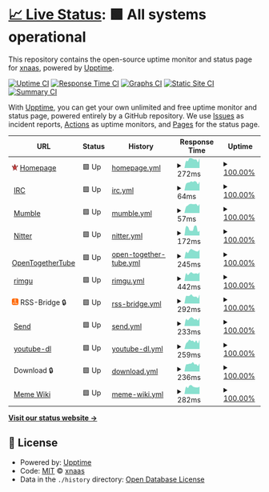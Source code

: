 # [📈 Live Status](https://status.actionsack.com): <!--live status--> **🟩 All systems operational**

This repository contains the open-source uptime monitor and status page for [xnaas](https://xnaas.info/), powered by [Upptime](https://github.com/upptime/upptime).

[![Uptime CI](https://github.com/xnaas/status-asak/workflows/Uptime%20CI/badge.svg)](https://github.com/xnaas/status-asak/actions?query=workflow%3A%22Uptime+CI%22)
[![Response Time CI](https://github.com/xnaas/status-asak/workflows/Response%20Time%20CI/badge.svg)](https://github.com/xnaas/status-asak/actions?query=workflow%3A%22Response+Time+CI%22)
[![Graphs CI](https://github.com/xnaas/status-asak/workflows/Graphs%20CI/badge.svg)](https://github.com/xnaas/status-asak/actions?query=workflow%3A%22Graphs+CI%22)
[![Static Site CI](https://github.com/xnaas/status-asak/workflows/Static%20Site%20CI/badge.svg)](https://github.com/xnaas/status-asak/actions?query=workflow%3A%22Static+Site+CI%22)
[![Summary CI](https://github.com/xnaas/status-asak/workflows/Summary%20CI/badge.svg)](https://github.com/xnaas/status-asak/actions?query=workflow%3A%22Summary+CI%22)

With [Upptime](https://upptime.js.org), you can get your own unlimited and free uptime monitor and status page, powered entirely by a GitHub repository. We use [Issues](https://github.com/xnaas/status-asak/issues) as incident reports, [Actions](https://github.com/xnaas/status-asak/actions) as uptime monitors, and [Pages](https://xnaas.github.io/status-asak) for the status page.

<!--start: status pages-->
<!-- This summary is generated by Upptime (https://github.com/upptime/upptime) -->
<!-- Do not edit this manually, your changes will be overwritten -->
<!-- prettier-ignore -->
| URL | Status | History | Response Time | Uptime |
| --- | ------ | ------- | ------------- | ------ |
| <img alt="" src="https://raw.githubusercontent.com/xnaas/actionsack.com/master/src/docs/logo.png" height="13"> [Homepage](https://actionsack.com) | 🟩 Up | [homepage.yml](https://github.com/xnaas/asak-status/commits/HEAD/history/homepage.yml) | <details><summary><img alt="Response time graph" src="./graphs/homepage/response-time-week.png" height="20"> 272ms</summary><br><a href="https://status.actionsack.com/history/homepage"><img alt="Response time 289" src="https://img.shields.io/endpoint?url=https%3A%2F%2Fraw.githubusercontent.com%2Fxnaas%2Fasak-status%2FHEAD%2Fapi%2Fhomepage%2Fresponse-time.json"></a><br><a href="https://status.actionsack.com/history/homepage"><img alt="24-hour response time 207" src="https://img.shields.io/endpoint?url=https%3A%2F%2Fraw.githubusercontent.com%2Fxnaas%2Fasak-status%2FHEAD%2Fapi%2Fhomepage%2Fresponse-time-day.json"></a><br><a href="https://status.actionsack.com/history/homepage"><img alt="7-day response time 272" src="https://img.shields.io/endpoint?url=https%3A%2F%2Fraw.githubusercontent.com%2Fxnaas%2Fasak-status%2FHEAD%2Fapi%2Fhomepage%2Fresponse-time-week.json"></a><br><a href="https://status.actionsack.com/history/homepage"><img alt="30-day response time 334" src="https://img.shields.io/endpoint?url=https%3A%2F%2Fraw.githubusercontent.com%2Fxnaas%2Fasak-status%2FHEAD%2Fapi%2Fhomepage%2Fresponse-time-month.json"></a><br><a href="https://status.actionsack.com/history/homepage"><img alt="1-year response time 289" src="https://img.shields.io/endpoint?url=https%3A%2F%2Fraw.githubusercontent.com%2Fxnaas%2Fasak-status%2FHEAD%2Fapi%2Fhomepage%2Fresponse-time-year.json"></a></details> | <details><summary><a href="https://status.actionsack.com/history/homepage">100.00%</a></summary><a href="https://status.actionsack.com/history/homepage"><img alt="All-time uptime 99.94%" src="https://img.shields.io/endpoint?url=https%3A%2F%2Fraw.githubusercontent.com%2Fxnaas%2Fasak-status%2FHEAD%2Fapi%2Fhomepage%2Fuptime.json"></a><br><a href="https://status.actionsack.com/history/homepage"><img alt="24-hour uptime 100.00%" src="https://img.shields.io/endpoint?url=https%3A%2F%2Fraw.githubusercontent.com%2Fxnaas%2Fasak-status%2FHEAD%2Fapi%2Fhomepage%2Fuptime-day.json"></a><br><a href="https://status.actionsack.com/history/homepage"><img alt="7-day uptime 100.00%" src="https://img.shields.io/endpoint?url=https%3A%2F%2Fraw.githubusercontent.com%2Fxnaas%2Fasak-status%2FHEAD%2Fapi%2Fhomepage%2Fuptime-week.json"></a><br><a href="https://status.actionsack.com/history/homepage"><img alt="30-day uptime 100.00%" src="https://img.shields.io/endpoint?url=https%3A%2F%2Fraw.githubusercontent.com%2Fxnaas%2Fasak-status%2FHEAD%2Fapi%2Fhomepage%2Fuptime-month.json"></a><br><a href="https://status.actionsack.com/history/homepage"><img alt="1-year uptime 99.94%" src="https://img.shields.io/endpoint?url=https%3A%2F%2Fraw.githubusercontent.com%2Fxnaas%2Fasak-status%2FHEAD%2Fapi%2Fhomepage%2Fuptime-year.json"></a></details>
| <img alt="" src="https://emojipedia-us.s3.dualstack.us-west-1.amazonaws.com/thumbs/160/microsoft/209/speech-balloon_1f4ac.png" height="13"> [IRC](chat.actionsack.com) | 🟩 Up | [irc.yml](https://github.com/xnaas/asak-status/commits/HEAD/history/irc.yml) | <details><summary><img alt="Response time graph" src="./graphs/irc/response-time-week.png" height="20"> 64ms</summary><br><a href="https://status.actionsack.com/history/irc"><img alt="Response time 64" src="https://img.shields.io/endpoint?url=https%3A%2F%2Fraw.githubusercontent.com%2Fxnaas%2Fasak-status%2FHEAD%2Fapi%2Firc%2Fresponse-time.json"></a><br><a href="https://status.actionsack.com/history/irc"><img alt="24-hour response time 46" src="https://img.shields.io/endpoint?url=https%3A%2F%2Fraw.githubusercontent.com%2Fxnaas%2Fasak-status%2FHEAD%2Fapi%2Firc%2Fresponse-time-day.json"></a><br><a href="https://status.actionsack.com/history/irc"><img alt="7-day response time 64" src="https://img.shields.io/endpoint?url=https%3A%2F%2Fraw.githubusercontent.com%2Fxnaas%2Fasak-status%2FHEAD%2Fapi%2Firc%2Fresponse-time-week.json"></a><br><a href="https://status.actionsack.com/history/irc"><img alt="30-day response time 65" src="https://img.shields.io/endpoint?url=https%3A%2F%2Fraw.githubusercontent.com%2Fxnaas%2Fasak-status%2FHEAD%2Fapi%2Firc%2Fresponse-time-month.json"></a><br><a href="https://status.actionsack.com/history/irc"><img alt="1-year response time 64" src="https://img.shields.io/endpoint?url=https%3A%2F%2Fraw.githubusercontent.com%2Fxnaas%2Fasak-status%2FHEAD%2Fapi%2Firc%2Fresponse-time-year.json"></a></details> | <details><summary><a href="https://status.actionsack.com/history/irc">100.00%</a></summary><a href="https://status.actionsack.com/history/irc"><img alt="All-time uptime 100.00%" src="https://img.shields.io/endpoint?url=https%3A%2F%2Fraw.githubusercontent.com%2Fxnaas%2Fasak-status%2FHEAD%2Fapi%2Firc%2Fuptime.json"></a><br><a href="https://status.actionsack.com/history/irc"><img alt="24-hour uptime 100.00%" src="https://img.shields.io/endpoint?url=https%3A%2F%2Fraw.githubusercontent.com%2Fxnaas%2Fasak-status%2FHEAD%2Fapi%2Firc%2Fuptime-day.json"></a><br><a href="https://status.actionsack.com/history/irc"><img alt="7-day uptime 100.00%" src="https://img.shields.io/endpoint?url=https%3A%2F%2Fraw.githubusercontent.com%2Fxnaas%2Fasak-status%2FHEAD%2Fapi%2Firc%2Fuptime-week.json"></a><br><a href="https://status.actionsack.com/history/irc"><img alt="30-day uptime 100.00%" src="https://img.shields.io/endpoint?url=https%3A%2F%2Fraw.githubusercontent.com%2Fxnaas%2Fasak-status%2FHEAD%2Fapi%2Firc%2Fuptime-month.json"></a><br><a href="https://status.actionsack.com/history/irc"><img alt="1-year uptime 100.00%" src="https://img.shields.io/endpoint?url=https%3A%2F%2Fraw.githubusercontent.com%2Fxnaas%2Fasak-status%2FHEAD%2Fapi%2Firc%2Fuptime-year.json"></a></details>
| <img alt="" src="https://www.mumble.info/favicon.ico" height="13"> [Mumble](chat.actionsack.com) | 🟩 Up | [mumble.yml](https://github.com/xnaas/asak-status/commits/HEAD/history/mumble.yml) | <details><summary><img alt="Response time graph" src="./graphs/mumble/response-time-week.png" height="20"> 57ms</summary><br><a href="https://status.actionsack.com/history/mumble"><img alt="Response time 57" src="https://img.shields.io/endpoint?url=https%3A%2F%2Fraw.githubusercontent.com%2Fxnaas%2Fasak-status%2FHEAD%2Fapi%2Fmumble%2Fresponse-time.json"></a><br><a href="https://status.actionsack.com/history/mumble"><img alt="24-hour response time 46" src="https://img.shields.io/endpoint?url=https%3A%2F%2Fraw.githubusercontent.com%2Fxnaas%2Fasak-status%2FHEAD%2Fapi%2Fmumble%2Fresponse-time-day.json"></a><br><a href="https://status.actionsack.com/history/mumble"><img alt="7-day response time 57" src="https://img.shields.io/endpoint?url=https%3A%2F%2Fraw.githubusercontent.com%2Fxnaas%2Fasak-status%2FHEAD%2Fapi%2Fmumble%2Fresponse-time-week.json"></a><br><a href="https://status.actionsack.com/history/mumble"><img alt="30-day response time 58" src="https://img.shields.io/endpoint?url=https%3A%2F%2Fraw.githubusercontent.com%2Fxnaas%2Fasak-status%2FHEAD%2Fapi%2Fmumble%2Fresponse-time-month.json"></a><br><a href="https://status.actionsack.com/history/mumble"><img alt="1-year response time 57" src="https://img.shields.io/endpoint?url=https%3A%2F%2Fraw.githubusercontent.com%2Fxnaas%2Fasak-status%2FHEAD%2Fapi%2Fmumble%2Fresponse-time-year.json"></a></details> | <details><summary><a href="https://status.actionsack.com/history/mumble">100.00%</a></summary><a href="https://status.actionsack.com/history/mumble"><img alt="All-time uptime 100.00%" src="https://img.shields.io/endpoint?url=https%3A%2F%2Fraw.githubusercontent.com%2Fxnaas%2Fasak-status%2FHEAD%2Fapi%2Fmumble%2Fuptime.json"></a><br><a href="https://status.actionsack.com/history/mumble"><img alt="24-hour uptime 100.00%" src="https://img.shields.io/endpoint?url=https%3A%2F%2Fraw.githubusercontent.com%2Fxnaas%2Fasak-status%2FHEAD%2Fapi%2Fmumble%2Fuptime-day.json"></a><br><a href="https://status.actionsack.com/history/mumble"><img alt="7-day uptime 100.00%" src="https://img.shields.io/endpoint?url=https%3A%2F%2Fraw.githubusercontent.com%2Fxnaas%2Fasak-status%2FHEAD%2Fapi%2Fmumble%2Fuptime-week.json"></a><br><a href="https://status.actionsack.com/history/mumble"><img alt="30-day uptime 100.00%" src="https://img.shields.io/endpoint?url=https%3A%2F%2Fraw.githubusercontent.com%2Fxnaas%2Fasak-status%2FHEAD%2Fapi%2Fmumble%2Fuptime-month.json"></a><br><a href="https://status.actionsack.com/history/mumble"><img alt="1-year uptime 100.00%" src="https://img.shields.io/endpoint?url=https%3A%2F%2Fraw.githubusercontent.com%2Fxnaas%2Fasak-status%2FHEAD%2Fapi%2Fmumble%2Fuptime-year.json"></a></details>
| <img alt="" src="https://raw.githubusercontent.com/zedeus/nitter/master/public/favicon.ico" height="13"> [Nitter](https://nitter.actionsack.com) | 🟩 Up | [nitter.yml](https://github.com/xnaas/asak-status/commits/HEAD/history/nitter.yml) | <details><summary><img alt="Response time graph" src="./graphs/nitter/response-time-week.png" height="20"> 172ms</summary><br><a href="https://status.actionsack.com/history/nitter"><img alt="Response time 193" src="https://img.shields.io/endpoint?url=https%3A%2F%2Fraw.githubusercontent.com%2Fxnaas%2Fasak-status%2FHEAD%2Fapi%2Fnitter%2Fresponse-time.json"></a><br><a href="https://status.actionsack.com/history/nitter"><img alt="24-hour response time 211" src="https://img.shields.io/endpoint?url=https%3A%2F%2Fraw.githubusercontent.com%2Fxnaas%2Fasak-status%2FHEAD%2Fapi%2Fnitter%2Fresponse-time-day.json"></a><br><a href="https://status.actionsack.com/history/nitter"><img alt="7-day response time 172" src="https://img.shields.io/endpoint?url=https%3A%2F%2Fraw.githubusercontent.com%2Fxnaas%2Fasak-status%2FHEAD%2Fapi%2Fnitter%2Fresponse-time-week.json"></a><br><a href="https://status.actionsack.com/history/nitter"><img alt="30-day response time 201" src="https://img.shields.io/endpoint?url=https%3A%2F%2Fraw.githubusercontent.com%2Fxnaas%2Fasak-status%2FHEAD%2Fapi%2Fnitter%2Fresponse-time-month.json"></a><br><a href="https://status.actionsack.com/history/nitter"><img alt="1-year response time 193" src="https://img.shields.io/endpoint?url=https%3A%2F%2Fraw.githubusercontent.com%2Fxnaas%2Fasak-status%2FHEAD%2Fapi%2Fnitter%2Fresponse-time-year.json"></a></details> | <details><summary><a href="https://status.actionsack.com/history/nitter">100.00%</a></summary><a href="https://status.actionsack.com/history/nitter"><img alt="All-time uptime 99.94%" src="https://img.shields.io/endpoint?url=https%3A%2F%2Fraw.githubusercontent.com%2Fxnaas%2Fasak-status%2FHEAD%2Fapi%2Fnitter%2Fuptime.json"></a><br><a href="https://status.actionsack.com/history/nitter"><img alt="24-hour uptime 100.00%" src="https://img.shields.io/endpoint?url=https%3A%2F%2Fraw.githubusercontent.com%2Fxnaas%2Fasak-status%2FHEAD%2Fapi%2Fnitter%2Fuptime-day.json"></a><br><a href="https://status.actionsack.com/history/nitter"><img alt="7-day uptime 100.00%" src="https://img.shields.io/endpoint?url=https%3A%2F%2Fraw.githubusercontent.com%2Fxnaas%2Fasak-status%2FHEAD%2Fapi%2Fnitter%2Fuptime-week.json"></a><br><a href="https://status.actionsack.com/history/nitter"><img alt="30-day uptime 100.00%" src="https://img.shields.io/endpoint?url=https%3A%2F%2Fraw.githubusercontent.com%2Fxnaas%2Fasak-status%2FHEAD%2Fapi%2Fnitter%2Fuptime-month.json"></a><br><a href="https://status.actionsack.com/history/nitter"><img alt="1-year uptime 99.94%" src="https://img.shields.io/endpoint?url=https%3A%2F%2Fraw.githubusercontent.com%2Fxnaas%2Fasak-status%2FHEAD%2Fapi%2Fnitter%2Fuptime-year.json"></a></details>
| <img alt="" src="https://raw.githubusercontent.com/dyc3/opentogethertube/master/client/public/favicon.ico" height="13"> [OpenTogetherTube](https://ott.actionsack.com) | 🟩 Up | [open-together-tube.yml](https://github.com/xnaas/asak-status/commits/HEAD/history/open-together-tube.yml) | <details><summary><img alt="Response time graph" src="./graphs/open-together-tube/response-time-week.png" height="20"> 245ms</summary><br><a href="https://status.actionsack.com/history/open-together-tube"><img alt="Response time 250" src="https://img.shields.io/endpoint?url=https%3A%2F%2Fraw.githubusercontent.com%2Fxnaas%2Fasak-status%2FHEAD%2Fapi%2Fopen-together-tube%2Fresponse-time.json"></a><br><a href="https://status.actionsack.com/history/open-together-tube"><img alt="24-hour response time 179" src="https://img.shields.io/endpoint?url=https%3A%2F%2Fraw.githubusercontent.com%2Fxnaas%2Fasak-status%2FHEAD%2Fapi%2Fopen-together-tube%2Fresponse-time-day.json"></a><br><a href="https://status.actionsack.com/history/open-together-tube"><img alt="7-day response time 245" src="https://img.shields.io/endpoint?url=https%3A%2F%2Fraw.githubusercontent.com%2Fxnaas%2Fasak-status%2FHEAD%2Fapi%2Fopen-together-tube%2Fresponse-time-week.json"></a><br><a href="https://status.actionsack.com/history/open-together-tube"><img alt="30-day response time 257" src="https://img.shields.io/endpoint?url=https%3A%2F%2Fraw.githubusercontent.com%2Fxnaas%2Fasak-status%2FHEAD%2Fapi%2Fopen-together-tube%2Fresponse-time-month.json"></a><br><a href="https://status.actionsack.com/history/open-together-tube"><img alt="1-year response time 250" src="https://img.shields.io/endpoint?url=https%3A%2F%2Fraw.githubusercontent.com%2Fxnaas%2Fasak-status%2FHEAD%2Fapi%2Fopen-together-tube%2Fresponse-time-year.json"></a></details> | <details><summary><a href="https://status.actionsack.com/history/open-together-tube">100.00%</a></summary><a href="https://status.actionsack.com/history/open-together-tube"><img alt="All-time uptime 100.00%" src="https://img.shields.io/endpoint?url=https%3A%2F%2Fraw.githubusercontent.com%2Fxnaas%2Fasak-status%2FHEAD%2Fapi%2Fopen-together-tube%2Fuptime.json"></a><br><a href="https://status.actionsack.com/history/open-together-tube"><img alt="24-hour uptime 100.00%" src="https://img.shields.io/endpoint?url=https%3A%2F%2Fraw.githubusercontent.com%2Fxnaas%2Fasak-status%2FHEAD%2Fapi%2Fopen-together-tube%2Fuptime-day.json"></a><br><a href="https://status.actionsack.com/history/open-together-tube"><img alt="7-day uptime 100.00%" src="https://img.shields.io/endpoint?url=https%3A%2F%2Fraw.githubusercontent.com%2Fxnaas%2Fasak-status%2FHEAD%2Fapi%2Fopen-together-tube%2Fuptime-week.json"></a><br><a href="https://status.actionsack.com/history/open-together-tube"><img alt="30-day uptime 100.00%" src="https://img.shields.io/endpoint?url=https%3A%2F%2Fraw.githubusercontent.com%2Fxnaas%2Fasak-status%2FHEAD%2Fapi%2Fopen-together-tube%2Fuptime-month.json"></a><br><a href="https://status.actionsack.com/history/open-together-tube"><img alt="1-year uptime 100.00%" src="https://img.shields.io/endpoint?url=https%3A%2F%2Fraw.githubusercontent.com%2Fxnaas%2Fasak-status%2FHEAD%2Fapi%2Fopen-together-tube%2Fuptime-year.json"></a></details>
| <img alt="" src="https://imgur.com/favicon.ico" height="13"> [rimgu](https://i.actionsack.com/favicon.ico) | 🟩 Up | [rimgu.yml](https://github.com/xnaas/asak-status/commits/HEAD/history/rimgu.yml) | <details><summary><img alt="Response time graph" src="./graphs/rimgu/response-time-week.png" height="20"> 442ms</summary><br><a href="https://status.actionsack.com/history/rimgu"><img alt="Response time 475" src="https://img.shields.io/endpoint?url=https%3A%2F%2Fraw.githubusercontent.com%2Fxnaas%2Fasak-status%2FHEAD%2Fapi%2Frimgu%2Fresponse-time.json"></a><br><a href="https://status.actionsack.com/history/rimgu"><img alt="24-hour response time 383" src="https://img.shields.io/endpoint?url=https%3A%2F%2Fraw.githubusercontent.com%2Fxnaas%2Fasak-status%2FHEAD%2Fapi%2Frimgu%2Fresponse-time-day.json"></a><br><a href="https://status.actionsack.com/history/rimgu"><img alt="7-day response time 442" src="https://img.shields.io/endpoint?url=https%3A%2F%2Fraw.githubusercontent.com%2Fxnaas%2Fasak-status%2FHEAD%2Fapi%2Frimgu%2Fresponse-time-week.json"></a><br><a href="https://status.actionsack.com/history/rimgu"><img alt="30-day response time 475" src="https://img.shields.io/endpoint?url=https%3A%2F%2Fraw.githubusercontent.com%2Fxnaas%2Fasak-status%2FHEAD%2Fapi%2Frimgu%2Fresponse-time-month.json"></a><br><a href="https://status.actionsack.com/history/rimgu"><img alt="1-year response time 475" src="https://img.shields.io/endpoint?url=https%3A%2F%2Fraw.githubusercontent.com%2Fxnaas%2Fasak-status%2FHEAD%2Fapi%2Frimgu%2Fresponse-time-year.json"></a></details> | <details><summary><a href="https://status.actionsack.com/history/rimgu">100.00%</a></summary><a href="https://status.actionsack.com/history/rimgu"><img alt="All-time uptime 100.00%" src="https://img.shields.io/endpoint?url=https%3A%2F%2Fraw.githubusercontent.com%2Fxnaas%2Fasak-status%2FHEAD%2Fapi%2Frimgu%2Fuptime.json"></a><br><a href="https://status.actionsack.com/history/rimgu"><img alt="24-hour uptime 100.00%" src="https://img.shields.io/endpoint?url=https%3A%2F%2Fraw.githubusercontent.com%2Fxnaas%2Fasak-status%2FHEAD%2Fapi%2Frimgu%2Fuptime-day.json"></a><br><a href="https://status.actionsack.com/history/rimgu"><img alt="7-day uptime 100.00%" src="https://img.shields.io/endpoint?url=https%3A%2F%2Fraw.githubusercontent.com%2Fxnaas%2Fasak-status%2FHEAD%2Fapi%2Frimgu%2Fuptime-week.json"></a><br><a href="https://status.actionsack.com/history/rimgu"><img alt="30-day uptime 100.00%" src="https://img.shields.io/endpoint?url=https%3A%2F%2Fraw.githubusercontent.com%2Fxnaas%2Fasak-status%2FHEAD%2Fapi%2Frimgu%2Fuptime-month.json"></a><br><a href="https://status.actionsack.com/history/rimgu"><img alt="1-year uptime 100.00%" src="https://img.shields.io/endpoint?url=https%3A%2F%2Fraw.githubusercontent.com%2Fxnaas%2Fasak-status%2FHEAD%2Fapi%2Frimgu%2Fuptime-year.json"></a></details>
| <img alt="" src="https://raw.githubusercontent.com/RSS-Bridge/rss-bridge/master/static/favicon.png" height="13"> RSS-Bridge 🔒 | 🟩 Up | [rss-bridge.yml](https://github.com/xnaas/asak-status/commits/HEAD/history/rss-bridge.yml) | <details><summary><img alt="Response time graph" src="./graphs/rss-bridge/response-time-week.png" height="20"> 292ms</summary><br><a href="https://status.actionsack.com/history/rss-bridge"><img alt="Response time 381" src="https://img.shields.io/endpoint?url=https%3A%2F%2Fraw.githubusercontent.com%2Fxnaas%2Fasak-status%2FHEAD%2Fapi%2Frss-bridge%2Fresponse-time.json"></a><br><a href="https://status.actionsack.com/history/rss-bridge"><img alt="24-hour response time 196" src="https://img.shields.io/endpoint?url=https%3A%2F%2Fraw.githubusercontent.com%2Fxnaas%2Fasak-status%2FHEAD%2Fapi%2Frss-bridge%2Fresponse-time-day.json"></a><br><a href="https://status.actionsack.com/history/rss-bridge"><img alt="7-day response time 292" src="https://img.shields.io/endpoint?url=https%3A%2F%2Fraw.githubusercontent.com%2Fxnaas%2Fasak-status%2FHEAD%2Fapi%2Frss-bridge%2Fresponse-time-week.json"></a><br><a href="https://status.actionsack.com/history/rss-bridge"><img alt="30-day response time 299" src="https://img.shields.io/endpoint?url=https%3A%2F%2Fraw.githubusercontent.com%2Fxnaas%2Fasak-status%2FHEAD%2Fapi%2Frss-bridge%2Fresponse-time-month.json"></a><br><a href="https://status.actionsack.com/history/rss-bridge"><img alt="1-year response time 381" src="https://img.shields.io/endpoint?url=https%3A%2F%2Fraw.githubusercontent.com%2Fxnaas%2Fasak-status%2FHEAD%2Fapi%2Frss-bridge%2Fresponse-time-year.json"></a></details> | <details><summary><a href="https://status.actionsack.com/history/rss-bridge">100.00%</a></summary><a href="https://status.actionsack.com/history/rss-bridge"><img alt="All-time uptime 99.88%" src="https://img.shields.io/endpoint?url=https%3A%2F%2Fraw.githubusercontent.com%2Fxnaas%2Fasak-status%2FHEAD%2Fapi%2Frss-bridge%2Fuptime.json"></a><br><a href="https://status.actionsack.com/history/rss-bridge"><img alt="24-hour uptime 100.00%" src="https://img.shields.io/endpoint?url=https%3A%2F%2Fraw.githubusercontent.com%2Fxnaas%2Fasak-status%2FHEAD%2Fapi%2Frss-bridge%2Fuptime-day.json"></a><br><a href="https://status.actionsack.com/history/rss-bridge"><img alt="7-day uptime 100.00%" src="https://img.shields.io/endpoint?url=https%3A%2F%2Fraw.githubusercontent.com%2Fxnaas%2Fasak-status%2FHEAD%2Fapi%2Frss-bridge%2Fuptime-week.json"></a><br><a href="https://status.actionsack.com/history/rss-bridge"><img alt="30-day uptime 100.00%" src="https://img.shields.io/endpoint?url=https%3A%2F%2Fraw.githubusercontent.com%2Fxnaas%2Fasak-status%2FHEAD%2Fapi%2Frss-bridge%2Fuptime-month.json"></a><br><a href="https://status.actionsack.com/history/rss-bridge"><img alt="1-year uptime 99.88%" src="https://img.shields.io/endpoint?url=https%3A%2F%2Fraw.githubusercontent.com%2Fxnaas%2Fasak-status%2FHEAD%2Fapi%2Frss-bridge%2Fuptime-year.json"></a></details>
| <img alt="" src="https://raw.githubusercontent.com/timvisee/send/master/assets/favicon-32x32.png" height="13"> [Send](https://send.actionsack.com) | 🟩 Up | [send.yml](https://github.com/xnaas/asak-status/commits/HEAD/history/send.yml) | <details><summary><img alt="Response time graph" src="./graphs/send/response-time-week.png" height="20"> 233ms</summary><br><a href="https://status.actionsack.com/history/send"><img alt="Response time 249" src="https://img.shields.io/endpoint?url=https%3A%2F%2Fraw.githubusercontent.com%2Fxnaas%2Fasak-status%2FHEAD%2Fapi%2Fsend%2Fresponse-time.json"></a><br><a href="https://status.actionsack.com/history/send"><img alt="24-hour response time 198" src="https://img.shields.io/endpoint?url=https%3A%2F%2Fraw.githubusercontent.com%2Fxnaas%2Fasak-status%2FHEAD%2Fapi%2Fsend%2Fresponse-time-day.json"></a><br><a href="https://status.actionsack.com/history/send"><img alt="7-day response time 233" src="https://img.shields.io/endpoint?url=https%3A%2F%2Fraw.githubusercontent.com%2Fxnaas%2Fasak-status%2FHEAD%2Fapi%2Fsend%2Fresponse-time-week.json"></a><br><a href="https://status.actionsack.com/history/send"><img alt="30-day response time 248" src="https://img.shields.io/endpoint?url=https%3A%2F%2Fraw.githubusercontent.com%2Fxnaas%2Fasak-status%2FHEAD%2Fapi%2Fsend%2Fresponse-time-month.json"></a><br><a href="https://status.actionsack.com/history/send"><img alt="1-year response time 249" src="https://img.shields.io/endpoint?url=https%3A%2F%2Fraw.githubusercontent.com%2Fxnaas%2Fasak-status%2FHEAD%2Fapi%2Fsend%2Fresponse-time-year.json"></a></details> | <details><summary><a href="https://status.actionsack.com/history/send">100.00%</a></summary><a href="https://status.actionsack.com/history/send"><img alt="All-time uptime 100.00%" src="https://img.shields.io/endpoint?url=https%3A%2F%2Fraw.githubusercontent.com%2Fxnaas%2Fasak-status%2FHEAD%2Fapi%2Fsend%2Fuptime.json"></a><br><a href="https://status.actionsack.com/history/send"><img alt="24-hour uptime 100.00%" src="https://img.shields.io/endpoint?url=https%3A%2F%2Fraw.githubusercontent.com%2Fxnaas%2Fasak-status%2FHEAD%2Fapi%2Fsend%2Fuptime-day.json"></a><br><a href="https://status.actionsack.com/history/send"><img alt="7-day uptime 100.00%" src="https://img.shields.io/endpoint?url=https%3A%2F%2Fraw.githubusercontent.com%2Fxnaas%2Fasak-status%2FHEAD%2Fapi%2Fsend%2Fuptime-week.json"></a><br><a href="https://status.actionsack.com/history/send"><img alt="30-day uptime 100.00%" src="https://img.shields.io/endpoint?url=https%3A%2F%2Fraw.githubusercontent.com%2Fxnaas%2Fasak-status%2FHEAD%2Fapi%2Fsend%2Fuptime-month.json"></a><br><a href="https://status.actionsack.com/history/send"><img alt="1-year uptime 100.00%" src="https://img.shields.io/endpoint?url=https%3A%2F%2Fraw.githubusercontent.com%2Fxnaas%2Fasak-status%2FHEAD%2Fapi%2Fsend%2Fuptime-year.json"></a></details>
| <img alt="" src="https://www.youtube.com/favicon.ico" height="13"> [youtube-dl](https://ytdl.actionsack.com) | 🟩 Up | [youtube-dl.yml](https://github.com/xnaas/asak-status/commits/HEAD/history/youtube-dl.yml) | <details><summary><img alt="Response time graph" src="./graphs/youtube-dl/response-time-week.png" height="20"> 259ms</summary><br><a href="https://status.actionsack.com/history/youtube-dl"><img alt="Response time 244" src="https://img.shields.io/endpoint?url=https%3A%2F%2Fraw.githubusercontent.com%2Fxnaas%2Fasak-status%2FHEAD%2Fapi%2Fyoutube-dl%2Fresponse-time.json"></a><br><a href="https://status.actionsack.com/history/youtube-dl"><img alt="24-hour response time 224" src="https://img.shields.io/endpoint?url=https%3A%2F%2Fraw.githubusercontent.com%2Fxnaas%2Fasak-status%2FHEAD%2Fapi%2Fyoutube-dl%2Fresponse-time-day.json"></a><br><a href="https://status.actionsack.com/history/youtube-dl"><img alt="7-day response time 259" src="https://img.shields.io/endpoint?url=https%3A%2F%2Fraw.githubusercontent.com%2Fxnaas%2Fasak-status%2FHEAD%2Fapi%2Fyoutube-dl%2Fresponse-time-week.json"></a><br><a href="https://status.actionsack.com/history/youtube-dl"><img alt="30-day response time 250" src="https://img.shields.io/endpoint?url=https%3A%2F%2Fraw.githubusercontent.com%2Fxnaas%2Fasak-status%2FHEAD%2Fapi%2Fyoutube-dl%2Fresponse-time-month.json"></a><br><a href="https://status.actionsack.com/history/youtube-dl"><img alt="1-year response time 244" src="https://img.shields.io/endpoint?url=https%3A%2F%2Fraw.githubusercontent.com%2Fxnaas%2Fasak-status%2FHEAD%2Fapi%2Fyoutube-dl%2Fresponse-time-year.json"></a></details> | <details><summary><a href="https://status.actionsack.com/history/youtube-dl">100.00%</a></summary><a href="https://status.actionsack.com/history/youtube-dl"><img alt="All-time uptime 99.93%" src="https://img.shields.io/endpoint?url=https%3A%2F%2Fraw.githubusercontent.com%2Fxnaas%2Fasak-status%2FHEAD%2Fapi%2Fyoutube-dl%2Fuptime.json"></a><br><a href="https://status.actionsack.com/history/youtube-dl"><img alt="24-hour uptime 100.00%" src="https://img.shields.io/endpoint?url=https%3A%2F%2Fraw.githubusercontent.com%2Fxnaas%2Fasak-status%2FHEAD%2Fapi%2Fyoutube-dl%2Fuptime-day.json"></a><br><a href="https://status.actionsack.com/history/youtube-dl"><img alt="7-day uptime 100.00%" src="https://img.shields.io/endpoint?url=https%3A%2F%2Fraw.githubusercontent.com%2Fxnaas%2Fasak-status%2FHEAD%2Fapi%2Fyoutube-dl%2Fuptime-week.json"></a><br><a href="https://status.actionsack.com/history/youtube-dl"><img alt="30-day uptime 100.00%" src="https://img.shields.io/endpoint?url=https%3A%2F%2Fraw.githubusercontent.com%2Fxnaas%2Fasak-status%2FHEAD%2Fapi%2Fyoutube-dl%2Fuptime-month.json"></a><br><a href="https://status.actionsack.com/history/youtube-dl"><img alt="1-year uptime 99.93%" src="https://img.shields.io/endpoint?url=https%3A%2F%2Fraw.githubusercontent.com%2Fxnaas%2Fasak-status%2FHEAD%2Fapi%2Fyoutube-dl%2Fuptime-year.json"></a></details>
| <img alt="" src="https://emojipedia-us.s3.dualstack.us-west-1.amazonaws.com/thumbs/160/whatsapp/314/floppy-disk_1f4be.png" height="13"> Download 🔒 | 🟩 Up | [download.yml](https://github.com/xnaas/asak-status/commits/HEAD/history/download.yml) | <details><summary><img alt="Response time graph" src="./graphs/download/response-time-week.png" height="20"> 236ms</summary><br><a href="https://status.actionsack.com/history/download"><img alt="Response time 271" src="https://img.shields.io/endpoint?url=https%3A%2F%2Fraw.githubusercontent.com%2Fxnaas%2Fasak-status%2FHEAD%2Fapi%2Fdownload%2Fresponse-time.json"></a><br><a href="https://status.actionsack.com/history/download"><img alt="24-hour response time 172" src="https://img.shields.io/endpoint?url=https%3A%2F%2Fraw.githubusercontent.com%2Fxnaas%2Fasak-status%2FHEAD%2Fapi%2Fdownload%2Fresponse-time-day.json"></a><br><a href="https://status.actionsack.com/history/download"><img alt="7-day response time 236" src="https://img.shields.io/endpoint?url=https%3A%2F%2Fraw.githubusercontent.com%2Fxnaas%2Fasak-status%2FHEAD%2Fapi%2Fdownload%2Fresponse-time-week.json"></a><br><a href="https://status.actionsack.com/history/download"><img alt="30-day response time 284" src="https://img.shields.io/endpoint?url=https%3A%2F%2Fraw.githubusercontent.com%2Fxnaas%2Fasak-status%2FHEAD%2Fapi%2Fdownload%2Fresponse-time-month.json"></a><br><a href="https://status.actionsack.com/history/download"><img alt="1-year response time 271" src="https://img.shields.io/endpoint?url=https%3A%2F%2Fraw.githubusercontent.com%2Fxnaas%2Fasak-status%2FHEAD%2Fapi%2Fdownload%2Fresponse-time-year.json"></a></details> | <details><summary><a href="https://status.actionsack.com/history/download">100.00%</a></summary><a href="https://status.actionsack.com/history/download"><img alt="All-time uptime 100.00%" src="https://img.shields.io/endpoint?url=https%3A%2F%2Fraw.githubusercontent.com%2Fxnaas%2Fasak-status%2FHEAD%2Fapi%2Fdownload%2Fuptime.json"></a><br><a href="https://status.actionsack.com/history/download"><img alt="24-hour uptime 100.00%" src="https://img.shields.io/endpoint?url=https%3A%2F%2Fraw.githubusercontent.com%2Fxnaas%2Fasak-status%2FHEAD%2Fapi%2Fdownload%2Fuptime-day.json"></a><br><a href="https://status.actionsack.com/history/download"><img alt="7-day uptime 100.00%" src="https://img.shields.io/endpoint?url=https%3A%2F%2Fraw.githubusercontent.com%2Fxnaas%2Fasak-status%2FHEAD%2Fapi%2Fdownload%2Fuptime-week.json"></a><br><a href="https://status.actionsack.com/history/download"><img alt="30-day uptime 100.00%" src="https://img.shields.io/endpoint?url=https%3A%2F%2Fraw.githubusercontent.com%2Fxnaas%2Fasak-status%2FHEAD%2Fapi%2Fdownload%2Fuptime-month.json"></a><br><a href="https://status.actionsack.com/history/download"><img alt="1-year uptime 100.00%" src="https://img.shields.io/endpoint?url=https%3A%2F%2Fraw.githubusercontent.com%2Fxnaas%2Fasak-status%2FHEAD%2Fapi%2Fdownload%2Fuptime-year.json"></a></details>
| <img alt="" src="https://raw.githubusercontent.com/splitbrain/dokuwiki/master/data/media/wiki/dokuwiki-128.png" height="13"> [Meme Wiki](https://srsbznz.actionsack.com) | 🟩 Up | [meme-wiki.yml](https://github.com/xnaas/asak-status/commits/HEAD/history/meme-wiki.yml) | <details><summary><img alt="Response time graph" src="./graphs/meme-wiki/response-time-week.png" height="20"> 282ms</summary><br><a href="https://status.actionsack.com/history/meme-wiki"><img alt="Response time 274" src="https://img.shields.io/endpoint?url=https%3A%2F%2Fraw.githubusercontent.com%2Fxnaas%2Fasak-status%2FHEAD%2Fapi%2Fmeme-wiki%2Fresponse-time.json"></a><br><a href="https://status.actionsack.com/history/meme-wiki"><img alt="24-hour response time 274" src="https://img.shields.io/endpoint?url=https%3A%2F%2Fraw.githubusercontent.com%2Fxnaas%2Fasak-status%2FHEAD%2Fapi%2Fmeme-wiki%2Fresponse-time-day.json"></a><br><a href="https://status.actionsack.com/history/meme-wiki"><img alt="7-day response time 282" src="https://img.shields.io/endpoint?url=https%3A%2F%2Fraw.githubusercontent.com%2Fxnaas%2Fasak-status%2FHEAD%2Fapi%2Fmeme-wiki%2Fresponse-time-week.json"></a><br><a href="https://status.actionsack.com/history/meme-wiki"><img alt="30-day response time 279" src="https://img.shields.io/endpoint?url=https%3A%2F%2Fraw.githubusercontent.com%2Fxnaas%2Fasak-status%2FHEAD%2Fapi%2Fmeme-wiki%2Fresponse-time-month.json"></a><br><a href="https://status.actionsack.com/history/meme-wiki"><img alt="1-year response time 274" src="https://img.shields.io/endpoint?url=https%3A%2F%2Fraw.githubusercontent.com%2Fxnaas%2Fasak-status%2FHEAD%2Fapi%2Fmeme-wiki%2Fresponse-time-year.json"></a></details> | <details><summary><a href="https://status.actionsack.com/history/meme-wiki">100.00%</a></summary><a href="https://status.actionsack.com/history/meme-wiki"><img alt="All-time uptime 100.00%" src="https://img.shields.io/endpoint?url=https%3A%2F%2Fraw.githubusercontent.com%2Fxnaas%2Fasak-status%2FHEAD%2Fapi%2Fmeme-wiki%2Fuptime.json"></a><br><a href="https://status.actionsack.com/history/meme-wiki"><img alt="24-hour uptime 100.00%" src="https://img.shields.io/endpoint?url=https%3A%2F%2Fraw.githubusercontent.com%2Fxnaas%2Fasak-status%2FHEAD%2Fapi%2Fmeme-wiki%2Fuptime-day.json"></a><br><a href="https://status.actionsack.com/history/meme-wiki"><img alt="7-day uptime 100.00%" src="https://img.shields.io/endpoint?url=https%3A%2F%2Fraw.githubusercontent.com%2Fxnaas%2Fasak-status%2FHEAD%2Fapi%2Fmeme-wiki%2Fuptime-week.json"></a><br><a href="https://status.actionsack.com/history/meme-wiki"><img alt="30-day uptime 100.00%" src="https://img.shields.io/endpoint?url=https%3A%2F%2Fraw.githubusercontent.com%2Fxnaas%2Fasak-status%2FHEAD%2Fapi%2Fmeme-wiki%2Fuptime-month.json"></a><br><a href="https://status.actionsack.com/history/meme-wiki"><img alt="1-year uptime 100.00%" src="https://img.shields.io/endpoint?url=https%3A%2F%2Fraw.githubusercontent.com%2Fxnaas%2Fasak-status%2FHEAD%2Fapi%2Fmeme-wiki%2Fuptime-year.json"></a></details>

<!--end: status pages-->

[**Visit our status website →**](https://xnaas.github.io/status-asak)

## 📄 License

- Powered by: [Upptime](https://github.com/upptime/upptime)
- Code: [MIT](./LICENSE) © [xnaas](https://xnaas.info/)
- Data in the `./history` directory: [Open Database License](https://opendatacommons.org/licenses/odbl/1-0/)
